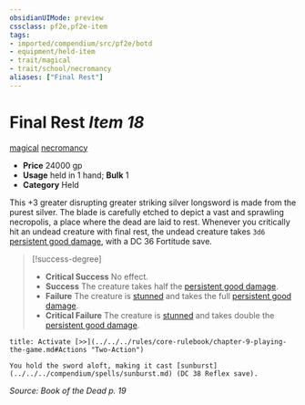 ```yaml
---
obsidianUIMode: preview
cssclass: pf2e,pf2e-item
tags:
- imported/compendium/src/pf2e/botd
- equipment/held-item
- trait/magical
- trait/school/necromancy
aliases: ["Final Rest"]
---
```

# Final Rest *Item 18*  
[magical](magical.md)  [necromancy](necromancy.md)  

- **Price** 24000 gp
- **Usage** held in 1 hand; **Bulk** 1
- **Category** Held

This +3 greater disrupting greater striking silver longsword is made from the purest silver. The blade is carefully etched to depict a vast and sprawling necropolis, a place where the dead are laid to rest. Whenever you critically hit an undead creature with final rest, the undead creature takes `3d6` [persistent good damage](conditions.md#Persistent%20Damage), with a DC 36 Fortitude save.

> [!success-degree] 
> - **Critical Success** No effect.
> - **Success** The creature takes half the [persistent good damage](conditions.md#Persistent%20Damage).
> - **Failure** The creature is [stunned](conditions.md#Stunned) and takes the full [persistent good damage](conditions.md#Persistent%20Damage).
> - **Critical Failure** The creature is [stunned](conditions.md#Stunned) and takes double the [persistent good damage](conditions.md#Persistent%20Damage).

```ad-embed-ability
title: Activate [>>](../../../rules/core-rulebook/chapter-9-playing-the-game.md#Actions "Two-Action")

You hold the sword aloft, making it cast [sunburst](../../../compendium/spells/sunburst.md) (DC 38 Reflex save).
```

*Source: Book of the Dead p. 19*
